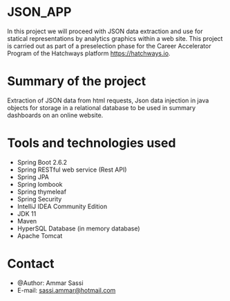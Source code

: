 # JSON_APP
In this project we will proceed with JSON data extraction and use for statical representations by analytics graphics within a web site.
This project is carried out as part of a preselection phase for the Career Accelerator Program of the Hatchways platform https://hatchways.io. 


# Summary of the project
Extraction of JSON data from html requests, Json data injection in java objects for storage in a relational database to be used in summary dashboards on an online website. 

# Tools and technologies used  
* Spring Boot 2.6.2
* Spring RESTful web service (Rest API)
* Spring JPA
* Spring lombook
* Spring thymeleaf
* Spring Security
* IntelliJ IDEA Community Edition
* JDK 11
* Maven
* HyperSQL Database (in memory database)
* Apache Tomcat



# Contact
* @Author: Ammar Sassi
* E-mail: sassi.ammar@hotmail.com
